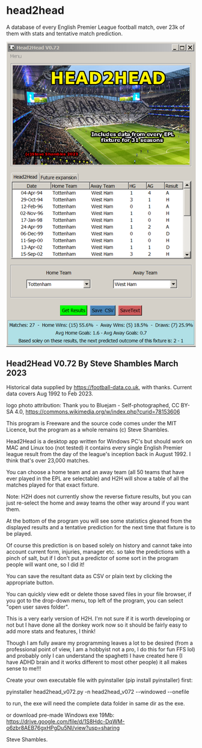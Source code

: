 # head2head

A database of every English Premier League football match, over 23k of them with stats and tentative match prediction.

![Alt Text](https://github.com/Steve-Shambles/head2head/blob/main/h2h-0.72-screenshot1.png)

Head2Head V0.72 By Steve Shambles March 2023
---------------------------------------------
Historical data supplied by https://football-data.co.uk, with thanks. Current data covers Aug 1992 to Feb 2023.

logo photo attribution: Thank you to Bluejam - Self-photographed, CC BY-SA 4.0, https://commons.wikimedia.org/w/index.php?curid=78153606

This program is Freeware and the source code comes under the MIT Licence, but the program as a whole remains (c) Steve Shambles.

Head2Head is a desktop app written for Windows PC's but should work on MAC and Linux too (not tested)
it contains every single English Premier league result from the day of the league's inception back in August 1992.
I think that's over 23,000 matches.

You can choose a home team and an away team (all 50 teams that have ever played in the EPL are selectable) 
and H2H will show a table of all the matches played for that exact fixture.

Note: H2H does not currently show the reverse fixture results, but you can just re-select the home and away teams
the other way around if you want them.

At the bottom of the program you will see some statistics gleaned from the displayed results and a tentative prediction
for the next time that fixture is to be played.

Of course this prediction is on based solely on history and cannot take into account current form, injuries, manager etc.
so take the predictions with a pinch of salt, but if I don't put a predictor of some sort in the program people will want one, so I did it!

You can save the resultant data as CSV or plain text by clicking the appropriate button.

You can quickly view edit or delete those saved files in your file browser, if you got to the drop-down menu,
top left of the program, you can select "open user saves folder".

This is a very early version of H2H. I'm not sure if it is worth developing or not but I have done all the donkey work now 
so it should be fairly easy to add more stats and features, I think!

Though I am fully aware my programming leaves a lot to be desired (from a professional point of view, I am a hobbyist not a pro,
I do this for fun FFS lol) and probably only I can understand the spaghetti I have created here (I have ADHD brain and it works 
different to most other people) it all makes sense to me!!!


Create your own executable file with pyinstaller (pip install pyinstaller) first:

pyinstaller head2head_v072.py -n head2head_v072 --windowed --onefile

to run, the exe will need the complete data folder in same dir as the exe.

or download pre-made Windows exe 19Mb:  https://drive.google.com/file/d/1S8Hdc-DqWM-o6zbr8AEB76gxHPgDu5NI/view?usp=sharing



Steve Shambles.
